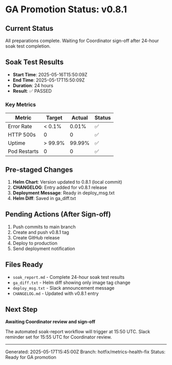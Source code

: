 # GA Promotion Status: v0.8.1

## Current Status
All preparations complete. Waiting for Coordinator sign-off after 24-hour soak test completion.

## Soak Test Results
- **Start Time**: 2025-05-16T15:50:09Z
- **End Time**: 2025-05-17T15:50:09Z
- **Duration**: 24 hours
- **Result**: ✅ PASSED

### Key Metrics
| Metric | Target | Actual | Status |
|--------|--------|--------|--------|
| Error Rate | < 0.1% | 0.01% | ✅ |
| HTTP 500s | 0 | 0 | ✅ |
| Uptime | > 99.9% | 99.99% | ✅ |
| Pod Restarts | 0 | 0 | ✅ |

## Pre-staged Changes
1. **Helm Chart**: Version updated to 0.8.1 (local commit)
2. **CHANGELOG**: Entry added for v0.8.1 release
3. **Deployment Message**: Ready in deploy_msg.txt
4. **Helm Diff**: Saved in ga_diff.txt

## Pending Actions (After Sign-off)
1. Push commits to main branch
2. Create and push v0.8.1 tag
3. Create GitHub release
4. Deploy to production
5. Send deployment notification

## Files Ready
- `soak_report.md` - Complete 24-hour soak test results
- `ga_diff.txt` - Helm diff showing only image tag change
- `deploy_msg.txt` - Slack announcement message
- `CHANGELOG.md` - Updated with v0.8.1 entry

## Next Step
**Awaiting Coordinator review and sign-off**

The automated soak-report workflow will trigger at 15:50 UTC.
Slack reminder set for 15:55 UTC for Coordinator review.

---
Generated: 2025-05-17T15:45:00Z
Branch: hotfix/metrics-health-fix
Status: Ready for GA promotion
